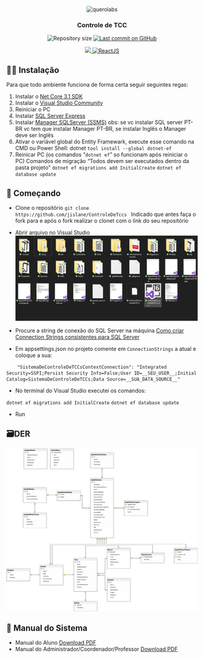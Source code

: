 <p align="center">
   <img src=".github/IFS.png" alt="querolabs" width="180"/>
</p>

<h3 align="center">
  Controle de TCC
</h3>

<p align="center">
 <img alt="Repository size" src="https://img.shields.io/github/repo-size/jislane/ControleDeTccs?color=4e5acf">

  <a aria-label="Last Commit" href="https://github.com/jislane/ControleDeTccs/commits/master">
    <img alt="Last commit on GitHub" src="https://img.shields.io/github/last-commit/jislane/ControleDeTccs?color=4e5acf">
</p>
<p align="center">
  <a target="_blank" href="https://docs.microsoft.com/pt-br/dotnet/csharp/">
    <img src="https://img.shields.io/static/v1?color=purple&label=CSharp&message=CSharp&?style=plastic&logo=Csharp">
  </a>
  <a target="_blank" href="https://dotnet.microsoft.com">
    <img alt="ReactJS" src="https://img.shields.io/static/v1?color=purple&label=.NetCore&message=.Net&?style=plastic&logo=.Net">
    </a>
</p>

## 👨‍💻 Instalação

Para que todo ambiente funciona de forma certa seguir seguintes regas:

1. Instalar o [Net Core 3.1 SDK](https://dotnet.microsoft.com/download/dotnet-core/thank-you/sdk-3.1.102-windows-x64-installer)
2. Instalar o [Visual Studio Community](https://visualstudio.microsoft.com/pt-br/vs/community/)
3. Reiniciar o PC
4. Instalar [SQL Server Express](https://go.microsoft.com/fwlink/?linkid=866658)
5. Instalar [Manager SQLServer (SSMS)](https://docs.microsoft.com/pt-br/sql/ssms/download-sql-server-management-studio-ssms?view=sql-server-ver15) obs: se vc instalar SQL server PT-BR vc tem que instalar Manager PT-BR, se instalar Inglês o Manager deve ser Inglês
6. Ativar o variável global do Entity Framewark, execute esse comando na CMD ou Power Shell: dotnet `tool install --global dotnet-ef`
7. Reinicar PC (os comandos “`dotnet ef`” so funcionam após reiniciar o PC) Comandos de migração “Todos devem ser executados dentro da pasta projeto” `dotnet ef migrations add InitialCreate` `dotnet ef database update`

## 🏃 Começando

- Clone o repositório
  `git clone https://github.com/jislane/ControleDeTccs `
  Indicado que antes faça o fork para e após o fork realizar o clonet com o link do seu repositório

- Abrir arquivo no Visual Studio
  <img src=".github/imgArquivos.png" alt="arquivoVS" width="600"/>

- Procure a string de conexão do SQL Server na máquina [Como criar Connection Strings consistentes para SQL Server](https://youtu.be/fZnEVPdjcic)

- Em appsettings.json no projeto comente em `ConnectionStrings` a atual e coloque a sua:

```
    "SistemaDeControleDeTCCsContextConnection": "Integrated Security=SSPI;Persist Security Info=False;User ID=__SEU_USER__;Initial Catalog=SistemaDeControleDeTCCs;Data Source=__SUA_DATA_SOURCE__"
```

- No terminal do Visual Studio executei os comandos:

`dotnet ef migrations add InitialCreate`
`dotnet ef database update`

- Run

## 🗃️DER 

<img src=".github/DER.png" alt="DER"/>

## 📝 Manual do Sistema

- Manual do Aluno
  <a href=".github/Manual_Aluno.pdf">Download PDF</a>
- Manual do Administrador/Coordenador/Professor
  <a href=".github/Manual_Admin_e_outros.pdf">Download PDF</a>
